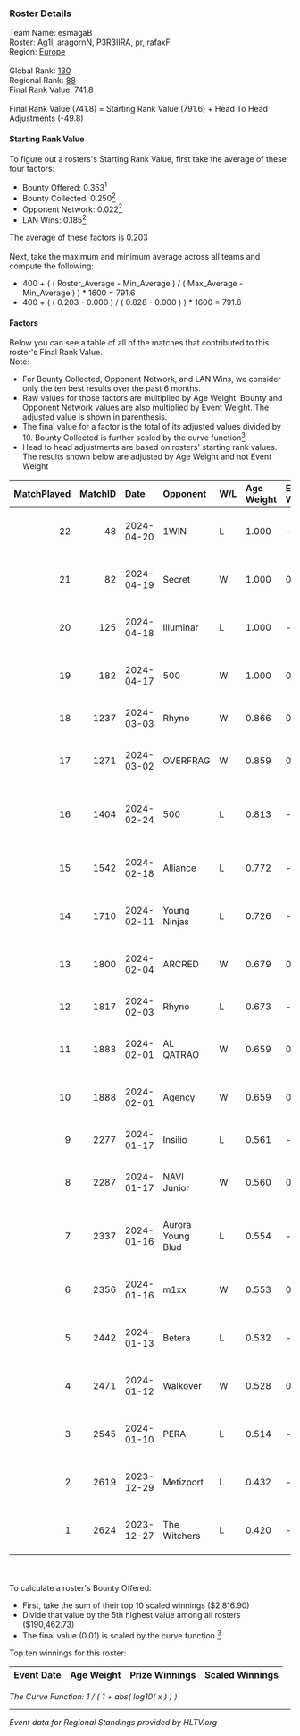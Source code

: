 ### Roster Details<br />
Team Name: esmagaB<br />
Roster: Ag1l, aragornN, P3R3IIRA, pr, rafaxF<br />
Region: [Europe]( ../standings_europe.md)<br />
<br />
Global Rank: [130](../standings_global.md)<br />
Regional Rank: [88]( ../standings_europe.md)<br />
Final Rank Value:  741.8<br />
<br />
Final Rank Value (741.8) = Starting Rank Value (791.6) + Head To Head Adjustments (-49.8)<br />

#### Starting Rank Value<br />
To figure out a rosters's Starting Rank Value, first take the average of these four factors:<br />
- Bounty Offered: 0.353[<sup>1</sup>](#table2)
- Bounty Collected: 0.250[<sup>2</sup>](#table1)
- Opponent Network: 0.022[<sup>2</sup>](#table1)
- LAN Wins: 0.185[<sup>2</sup>](#table1)

The average of these factors is 0.203<br />
<br />
Next, take the maximum and minimum average across all teams and compute the following:<br />
- 400 + ( ( Roster_Average - Min_Average ) / ( Max_Average - Min_Average ) ) * 1600 = 791.6
- 400 + ( ( 0.203 - 0.000 ) / ( 0.828 - 0.000 ) ) * 1600 = 791.6


#### Factors<br />
Below you can see a table of all of the matches that contributed to this roster's Final Rank Value.<br />
Note:<br />

- For Bounty Collected, Opponent Network, and LAN Wins, we consider only the ten best results over the past 6 months.
- Raw values for those factors are multiplied by Age Weight. Bounty and Opponent Network values are also multiplied by Event Weight. The adjusted value is shown in parenthesis.
- The final value for a factor is the total of its adjusted values divided by 10. Bounty Collected is further scaled by the curve function[<sup>3</sup>](#curveFunction)
- Head to head adjustments are based on rosters' starting rank values. The results shown below are adjusted by Age Weight and not Event Weight
<span id="table1"></span><br />


| MatchPlayed | MatchID | Date       | Opponent          | W/L | Age Weight | Event Weight | Bounty Collected | Opponent Network | LAN Wins  | H2H Adjustment | Participating Roster                          |
| -: | -: | :- | :- | :- | :- | :- | :- | :- | :- | -: | :- |
|          22 |      48 | 2024-04-20 | 1WIN              | L   | 1.000      | -            | -                | -                | -         |         -18.52 | Ag1l, aragornN, P3R3IIRA, pr, rafaxF          |
|          21 |      82 | 2024-04-19 | Secret            | W   | 1.000      | 0.143        | 0.000 (0.000)    | 0.210 (0.030)    | 0 (0.000) |          10.21 | Ag1l, aragornN, P3R3IIRA, pr, rafaxF          |
|          20 |     125 | 2024-04-18 | Illuminar         | L   | 1.000      | -            | -                | -                | -         |         -24.74 | Ag1l, aragornN, P3R3IIRA, pr, rafaxF          |
|          19 |     182 | 2024-04-17 | 500               | W   | 1.000      | 0.143        | 0.000 (0.000)    | 0.622 (0.089)    | 0 (0.000) |          17.15 | Ag1l, aragornN, P3R3IIRA, pr, rafaxF          |
|          18 |    1237 | 2024-03-03 | Rhyno             | W   | 0.866      | 0.314        | 0.019 (0.005)    | 0.171 (0.046)    | 1 (0.866) |          15.24 | DDias, krazy, renatoohaxx, snapy, TMKj        |
|          17 |    1271 | 2024-03-02 | OVERFRAG          | W   | 0.859      | 0.314        | 0.004 (0.001)    | 0.000 (0.000)    | 1 (0.859) |           6.18 | devineez, HS, Lr0z1n, P3R3IIRA, seabraez      |
|          16 |    1404 | 2024-02-24 | 500               | L   | 0.813      | -            | -                | -                | -         |         -15.40 | dennyslaw, Grashog, Rainwaker, REDSTAR, SHiPZ |
|          15 |    1542 | 2024-02-18 | Alliance          | L   | 0.772      | -            | -                | -                | -         |          -9.37 | avid, b0denmaster, PlesseN, robiin, twist     |
|          14 |    1710 | 2024-02-11 | Young Ninjas      | L   | 0.726      | -            | -                | -                | -         |          -6.59 | Ag1l, aragornN, NOPEEJ, pr, rafaxF            |
|          13 |    1800 | 2024-02-04 | ARCRED            | W   | 0.679      | 0.358        | 0.008 (0.002)    | 0.164 (0.040)    | 0 (0.000) |           8.66 | Ag1l, aragornN, NOPEEJ, pr, rafaxF            |
|          12 |    1817 | 2024-02-03 | Rhyno             | L   | 0.673      | -            | -                | -                | -         |         -10.09 | DDias, krazy, renatoohaxx, snapy, TMKj        |
|          11 |    1883 | 2024-02-01 | AL QATRAO         | W   | 0.659      | 0.143        | 0.004 (0.000)    | 0.031 (0.003)    | 0 (0.000) |           8.25 | Drext, frozzen, hdstr, nesto, Shr             |
|          10 |    1888 | 2024-02-01 | Agency            | W   | 0.659      | 0.143        | 0.001 (0.000)    | 0.000 (0.000)    | 0 (0.000) |           4.25 | Ag1l, aragornN, NOPEEJ, pr, rafaxF            |
|           9 |    2277 | 2024-01-17 | Insilio           | L   | 0.561      | -            | -                | -                | -         |          -9.14 | faydett, FpSSS, Pipw, Polt, sugaR             |
|           8 |    2287 | 2024-01-17 | NAVI Junior       | W   | 0.560      | 0.143        | 0.019 (0.002)    | 0.195 (0.016)    | 0 (0.000) |           8.12 | dem0n, fnl, Krabeni, Magic, makazze           |
|           7 |    2337 | 2024-01-16 | Aurora Young Blud | L   | 0.554      | -            | -                | -                | -         |         -10.23 | bl1x1, bluewh1te, easy, sh1geo, VILBy         |
|           6 |    2356 | 2024-01-16 | m1xx              | W   | 0.553      | 0.143        | 0.000 (0.000)    | 0.000 (0.000)    | 0 (0.000) |           1.98 | Ag1l, aragornN, NOPEEJ, pr, rafaxF            |
|           5 |    2442 | 2024-01-13 | Betera            | L   | 0.532      | -            | -                | -                | -         |          -8.79 | Ag1l, aragornN, NOPEEJ, pr, rafaxF            |
|           4 |    2471 | 2024-01-12 | Walkover          | W   | 0.528      | 0.143        | 0.000 (0.000)    | 0.000 (0.000)    | 0 (0.000) |           1.82 | Ag1l, aragornN, NOPEEJ, pr, rafaxF            |
|           3 |    2545 | 2024-01-10 | PERA              | L   | 0.514      | -            | -                | -                | -         |          -7.58 | Ag1l, aragornN, NOPEEJ, pr, rafaxF            |
|           2 |    2619 | 2023-12-29 | Metizport         | L   | 0.432      | -            | -                | -                | -         |          -3.77 | Ag1l, aragornN, NOPEEJ, pr, rafaxF            |
|           1 |    2624 | 2023-12-27 | The Witchers      | L   | 0.420      | -            | -                | -                | -         |          -7.45 | Dragon, fear, Sdaim, smooya, synyx            |

<br />
<span id="table2"></span><br />
To calculate a roster's Bounty Offered:<br />

- First, take the sum of their top 10 scaled winnings ($2,816.90)
- Divide that value by the 5th highest value among all rosters ($190,462.73)
- The final value (0.01) is scaled by the curve function.[<sup>3</sup>](#curveFunction)

Top ten winnings for this roster:<br />

| Event Date | Age Weight | Prize Winnings | Scaled Winnings |
| :- | -: | :- | :- |


<span id="curveFunction"></span>_The Curve Function: 1 / ( 1 + abs( log10( x ) ) )_<br />

---
_Event data for Regional Standings provided by HLTV.org_<br />
